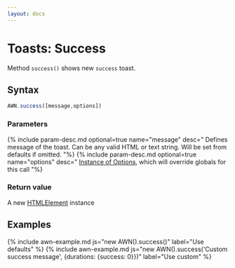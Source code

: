 ```yaml
---
layout: docs
---
```


# Toasts: Success
Method `success()` shows new `success` toast.


## Syntax
```javascript
AWN.success([message,options])
```
### Parameters
{% include param-desc.md optional=true name="message" desc="
  Defines message of the toast. Can be any valid HTML or text string. Will be set from defaults if omitted.
"%}
{% include param-desc.md optional=true name="options" desc="
  [Instance of Options](/awesome-notifications/docs/customization/), which will override globals for this call
"%}

### Return value
A new [HTMLElement](https://developer.mozilla.org/en-US/docs/Web/API/HTMLElement) instance


## Examples

{% include awn-example.md js="new AWN().success()" label="Use defaults" %}
{% include awn-example.md js="new AWN().success('Custom success message', {durations: {success: 0}})" label="Use custom" %}
